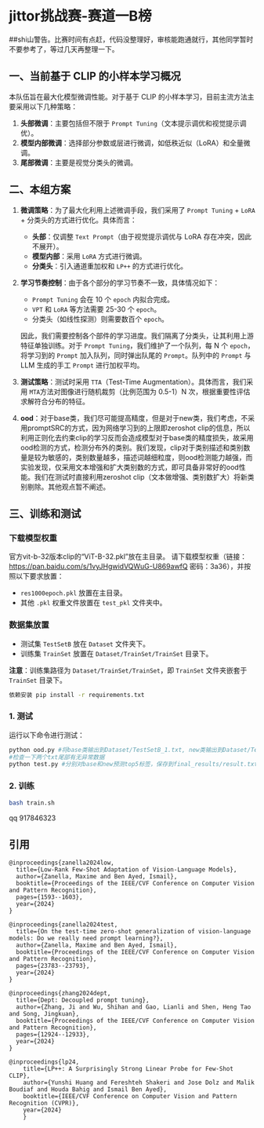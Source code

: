 # jittor挑战赛-赛道一B榜 
##shi山警告。比赛时间有点赶，代码没整理好，审核能跑通就行，其他同学暂时不要参考了，等过几天再整理一下。
## 一、当前基于 CLIP 的小样本学习概况

本队伍旨在最大化模型微调性能。对于基于 CLIP 的小样本学习，目前主流方法主要采用以下几种策略：

1. **头部微调**：主要包括但不限于 `Prompt Tuning`（文本提示调优和视觉提示调优）。
2. **模型内部微调**：选择部分参数或层进行微调，如低秩近似（LoRA）和全量微调。
3. **尾部微调**：主要是视觉分类头的微调。

## 二、本组方案

1. **微调策略**：为了最大化利用上述微调手段，我们采用了 `Prompt Tuning` + `LoRA` + 分类头的方式进行优化。具体而言：
   - **头部**：仅调整 `Text Prompt`（由于视觉提示调优与 LoRA 存在冲突，因此不展开）。
   - **模型内部**：采用 `LoRA` 方式进行微调。
   - **分类头**：引入通道重加权和 `LP++` 的方式进行优化。

2. **学习节奏控制**：由于各个部分的学习节奏不一致，具体情况如下：
   - `Prompt Tuning` 会在 10 个 `epoch` 内拟合完成。
   - `VPT` 和 `LoRA` 等方法需要 25-30 个 `epoch`。
   - 分类头（如线性探测）则需要数百个 `epoch`。

   因此，我们需要控制各个部件的学习进度。我们隔离了分类头，让其利用上游特征单独训练。对于 `Prompt Tuning`，我们维护了一个队列，每 N 个 `epoch`，将学习到的 `Prompt` 加入队列，同时弹出队尾的 `Prompt`。队列中的 `Prompt` 与 LLM 生成的手工 `Prompt` 进行加权平均。

3. **测试策略**：测试时采用 `TTA`（Test-Time Augmentation）。具体而言，我们采用 `MTA`方法对图像进行随机裁剪（比例范围为 0.5-1）N 次，根据重要性评估求解符合分布的特征。

4. **ood**：对于base类，我们尽可能提高精度，但是对于new类，我们考虑，不采用promptSRC的方式，因为网络学习到的上限即zeroshot clip的信息，所以利用正则化去约束clip的学习反而会造成模型对于base类的精度损失，故采用ood检测的方式，检测分布外的类别。我们发现，clip对于类别描述和类别数量是较为敏感的，类别数量越多，描述词越细粒度，则ood检测能力越强，而实验发现，仅采用文本增强和扩大类别数的方式，即可具备非常好的ood性能。我们在测试时直接利用zeroshot clip（文本做增强、类别数扩大）将新类别剔除。其他观点暂不阐述。

## 三、训练和测试

### 下载模型权重

官方vit-b-32版本clip的“ViT-B-32.pkl”放在主目录。
请下载模型权重（链接：https://pan.baidu.com/s/1vyJHgwidVQWuG-U869awfQ 密码：3a36），并按照以下要求放置：

- `res1000epoch.pkl` 放置在主目录。
- 其他 `.pkl` 权重文件放置在 `test_pkl` 文件夹中。

### 数据集放置

- 测试集 `TestSetB` 放在 `Dataset` 文件夹下。
- 训练集 `TrainSet` 放置在 `Dataset/TrainSet/TrainSet` 目录下。

**注意**：训练集路径为 `Dataset/TrainSet/TrainSet`，即 `TrainSet` 文件夹嵌套于 `TrainSet` 目录下。
```bash
依赖安装 pip install -r requirements.txt
```
### 1. 测试

运行以下命令进行测试：
```bash
python ood.py #将base类输出到Dataset/TestSetB_1.txt, new类输出到Dataset/TestSetB_2.txt.
#检查一下两个txt尾部有无异常数据
python test.py #分别对base和new预测top5标签，保存到final_results/result.txt
```
### 2. 训练
```bash
bash train.sh
```
qq 917846323
## 引用
```
@inproceedings{zanella2024low,
  title={Low-Rank Few-Shot Adaptation of Vision-Language Models},
  author={Zanella, Maxime and Ben Ayed, Ismail},
  booktitle={Proceedings of the IEEE/CVF Conference on Computer Vision and Pattern Recognition},
  pages={1593--1603},
  year={2024}
}

@inproceedings{zanella2024test,
  title={On the test-time zero-shot generalization of vision-language models: Do we really need prompt learning?},
  author={Zanella, Maxime and Ben Ayed, Ismail},
  booktitle={Proceedings of the IEEE/CVF Conference on Computer Vision and Pattern Recognition},
  pages={23783--23793},
  year={2024}
}

@inproceedings{zhang2024dept,
  title={Dept: Decoupled prompt tuning},
  author={Zhang, Ji and Wu, Shihan and Gao, Lianli and Shen, Heng Tao and Song, Jingkuan},
  booktitle={Proceedings of the IEEE/CVF Conference on Computer Vision and Pattern Recognition},
  pages={12924--12933},
  year={2024}
}

@inproceedings{lp24,
    title={LP++: A Surprisingly Strong Linear Probe for Few-Shot CLIP},
    author={Yunshi Huang and Fereshteh Shakeri and Jose Dolz and Malik Boudiaf and Houda Bahig and Ismail Ben Ayed},
    booktitle={IEEE/CVF Conference on Computer Vision and Pattern Recognition (CVPR)},
    year={2024}
    }
```
